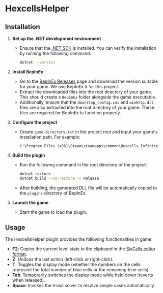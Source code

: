 # HexcellsHelper

## Installation

1. **Set up the .NET development environment**
   - Ensure that the [.NET SDK](https://dotnet.microsoft.com/download) is installed. You can verify the installation by running the following command:
     ```bash
     dotnet --version
     ```

2. **Install BepInEx**
   - Go to the [BepInEx Releases](https://github.com/BepInEx/BepInEx/releases) page and download the version suitable for your game. We use BepInEx 5 for this project.
   - Extract the downloaded files into the root directory of your game. This should create a `BepInEx` folder alongside the game executable.
   - Additionally, ensure that the `doorstop_config.ini` and `winhttp.dll` files are also extracted into the root directory of your game. These files are required for BepInEx to function properly.

3. **Configure the project**
   - Create `game-directory.txt` in the project root and input your game's installation path. For example:
     ```
     C:\Program Files (x86)\Steam\steamapps\common\Hexcells Infinite
     ```

4. **Build the plugin**
   - Run the following command in the root directory of the project:
     ```bash
     dotnet restore
     dotnet build --no-restore -c Release
     ```
   - After building, the generated DLL file will be automatically copied to the `plugins` directory of BepInEx.

5. **Launch the game**
   - Start the game to load the plugin.

## Usage

The HexcellsHelper plugin provides the following functionalities in game:

- **F2**: Copies the current level state to the clipboard in the [SixCells editor format](https://github.com/oprypin/sixcells?tab=readme-ov-file#level-file-structure).
- **Z**: Undoes the last action (left-click or right-click).
- **T**: Toggles the display mode (whether the numbers on the cells represent the total number of blue cells or the remaining blue cells).
- **Tab**: Temporarily switches the display mode while held down (reverts when released).
- **Space**: Invokes the trivial solver to resolve simple cases automatically.
